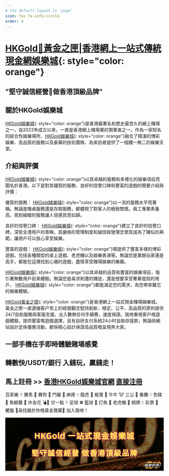 ```yaml
---
# the default layout is 'page'
icon: fas fa-info-circle
order: 4
---
```


# [HKGold👑黃金之匣|香港網上一站式傳統現金網娛樂城](https://hkgold.com){: style="color: orange"}

## "堅守誠信經營💎做香港頂級品牌"

## 關於HKGold娛樂城
[HKGold娛樂城](https://hkgold.com){: style="color: orange"}是香港最著名和歷史最悠久的網上賭場之一，自2022年成立以來，一直是香港網上賭場業的領軍者之一。作為一家知名的綜合性娛樂場所，[HKGold娛樂城](https://hkgold.com){: style="color: orange"}融合了精湛的博彩娛樂、高品質的服務以及豪華的技術團隊，為來訪者提供了一個獨一無二的娛樂天堂。

## 介紹與評價
[HKGold娛樂城](https://hkgold.com){: style="color: orange"}以其卓越的服務和多樣化的娛樂項目而聞名於香港。以下是對其優質的服務、良好的信譽口碑和豐富的遊戲的簡要介紹與評價：

優質的服務： [HKGold娛樂城](https://hkgold.com){: style="color: orange"}以一流的服務水平而著稱。無論是賭桌服務還是存取服務，都體現了對客人的極致關懷。員工專業素養高，周到細緻的服務讓人倍感宾至如歸。

良好的信譽口碑： [HKGold娛樂城](https://hkgold.com){: style="color: orange"}建立了良好的信譽口碑，深受全港用戶的青睞。其嚴格的管理制度和誠信經營理念使其成為了賭坛的典範，讓用戶可以放心享受娛樂。

豐富的遊戲： [HKGold娛樂城](https://hkgold.com){: style="color: orange"}場提供了豐富多樣的博彩遊戲，包括各種類型的桌上遊戲、老虎機以及娛樂表演等。無論您是業餘玩家還是高手，都能在這裡找到心儀的遊戲，盡情享受賭場娛樂的樂趣。

[HKGold娛樂城](https://hkgold.com){: style="color: orange"}以其卓越的品質和豐富的娛樂項目，吸引著無數用戶前來體驗。無論您是尋求刺激的賭徒，還是想要享受奢華度假的用戶， [HKGold娛樂城](https://hkgold.com){: style="color: orange"}都能滿足您的需求，為您帶來難忘的娛樂體驗。

[HKGold黃金之匣](https://hkgold.com){: style="color: orange"}是香港網上一站式現金賭場娛樂城。黃金之匣一直遵循客户至上的經營觀念堅持創新、穩定、公平、高品質的原則提供24/7自助服務與客服支援，出入數無任何手續費，速度保證。我哋重視客戶嘅遊戲體驗，提供豐富嘅遊戲選擇，且有自研支付系统24小时自助存提款，無論係網站設計定係優惠活動，都係精心設計保證高品質嘅呈現畀大家。

## 一部手機在手即時體驗賭場感覺
## 轉數快/USDT/銀行 入錢玩，贏錢走！
## 馬上註冊 >> [香港HKGold娛樂城官網](https://hkgold.com) [直接注冊](https://hkgold8.com)

百家樂 🃏 賽馬 🏇 賽狗 🏁 鬥雞 🐔 麻將 🀄️ 龍虎 🐉 骰寶 🎲 牛牛 🐮 三公 👑 番攤 🀄️ 色碟 🎨 魚蝦蟹 🎲 炸金花 💣🌸 廿一點 🃏 足球 ⚽️ 籃球 🏀 打魚 🎣 老虎機 🎰 棋牌 🀄️ 彩票 🎫 轆盤 🔄尋找屬於你嘅黃金寶藏👑 加入我哋！

![hkgold.com](/assets/img/casino-hk.png)
